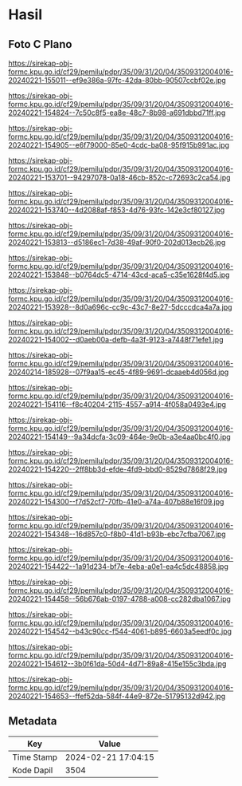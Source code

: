 # Hasil

## Foto C Plano

https://sirekap-obj-formc.kpu.go.id/cf29/pemilu/pdpr/35/09/31/20/04/3509312004016-20240221-155011--ef9e386a-97fc-42da-80bb-90507ccbf02e.jpg

https://sirekap-obj-formc.kpu.go.id/cf29/pemilu/pdpr/35/09/31/20/04/3509312004016-20240221-154824--7c50c8f5-ea8e-48c7-8b98-a691dbbd71ff.jpg

https://sirekap-obj-formc.kpu.go.id/cf29/pemilu/pdpr/35/09/31/20/04/3509312004016-20240221-154905--e6f79000-85e0-4cdc-ba08-95f915b991ac.jpg

https://sirekap-obj-formc.kpu.go.id/cf29/pemilu/pdpr/35/09/31/20/04/3509312004016-20240221-153701--94297078-0a18-46cb-852c-c72693c2ca54.jpg

https://sirekap-obj-formc.kpu.go.id/cf29/pemilu/pdpr/35/09/31/20/04/3509312004016-20240221-153740--4d2088af-f853-4d76-93fc-142e3cf80127.jpg

https://sirekap-obj-formc.kpu.go.id/cf29/pemilu/pdpr/35/09/31/20/04/3509312004016-20240221-153813--d5186ec1-7d38-49af-90f0-202d013ecb26.jpg

https://sirekap-obj-formc.kpu.go.id/cf29/pemilu/pdpr/35/09/31/20/04/3509312004016-20240221-153848--b0764dc5-4714-43cd-aca5-c35e1628f4d5.jpg

https://sirekap-obj-formc.kpu.go.id/cf29/pemilu/pdpr/35/09/31/20/04/3509312004016-20240221-153928--8d0a696c-cc9c-43c7-8e27-5dcccdca4a7a.jpg

https://sirekap-obj-formc.kpu.go.id/cf29/pemilu/pdpr/35/09/31/20/04/3509312004016-20240221-154002--d0aeb00a-defb-4a3f-9123-a7448f71efe1.jpg

https://sirekap-obj-formc.kpu.go.id/cf29/pemilu/pdpr/35/09/31/20/04/3509312004016-20240214-185928--07f9aa15-ec45-4f89-9691-dcaaeb4d056d.jpg

https://sirekap-obj-formc.kpu.go.id/cf29/pemilu/pdpr/35/09/31/20/04/3509312004016-20240221-154116--f8c40204-2115-4557-a914-4f058a0493e4.jpg

https://sirekap-obj-formc.kpu.go.id/cf29/pemilu/pdpr/35/09/31/20/04/3509312004016-20240221-154149--9a34dcfa-3c09-464e-9e0b-a3e4aa0bc4f0.jpg

https://sirekap-obj-formc.kpu.go.id/cf29/pemilu/pdpr/35/09/31/20/04/3509312004016-20240221-154220--2ff8bb3d-efde-4fd9-bbd0-8529d7868f29.jpg

https://sirekap-obj-formc.kpu.go.id/cf29/pemilu/pdpr/35/09/31/20/04/3509312004016-20240221-154300--f7d52cf7-70fb-41e0-a74a-407b88e16f09.jpg

https://sirekap-obj-formc.kpu.go.id/cf29/pemilu/pdpr/35/09/31/20/04/3509312004016-20240221-154348--16d857c0-f8b0-41d1-b93b-ebc7cfba7067.jpg

https://sirekap-obj-formc.kpu.go.id/cf29/pemilu/pdpr/35/09/31/20/04/3509312004016-20240221-154422--1a91d234-bf7e-4eba-a0e1-ea4c5dc48858.jpg

https://sirekap-obj-formc.kpu.go.id/cf29/pemilu/pdpr/35/09/31/20/04/3509312004016-20240221-154458--56b676ab-0197-4788-a008-cc282dba1067.jpg

https://sirekap-obj-formc.kpu.go.id/cf29/pemilu/pdpr/35/09/31/20/04/3509312004016-20240221-154542--b43c90cc-f544-4061-b895-6603a5eedf0c.jpg

https://sirekap-obj-formc.kpu.go.id/cf29/pemilu/pdpr/35/09/31/20/04/3509312004016-20240221-154612--3b0f61da-50d4-4d71-89a8-415e155c3bda.jpg

https://sirekap-obj-formc.kpu.go.id/cf29/pemilu/pdpr/35/09/31/20/04/3509312004016-20240221-154653--ffef52da-584f-44e9-872e-51795132d942.jpg


## Metadata

| Key        | Value               |
| ---------- | ------------------- |
| Time Stamp | 2024-02-21 17:04:15 |
| Kode Dapil | 3504                |




